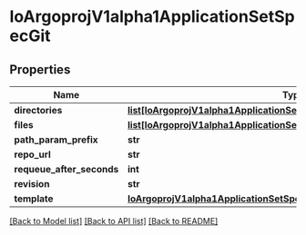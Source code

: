 # IoArgoprojV1alpha1ApplicationSetSpecGit

## Properties
Name | Type | Description | Notes
------------ | ------------- | ------------- | -------------
**directories** | [**list[IoArgoprojV1alpha1ApplicationSetSpecGitDirectories]**](IoArgoprojV1alpha1ApplicationSetSpecGitDirectories.md) |  | [optional] 
**files** | [**list[IoArgoprojV1alpha1ApplicationSetSpecGitFiles]**](IoArgoprojV1alpha1ApplicationSetSpecGitFiles.md) |  | [optional] 
**path_param_prefix** | **str** |  | [optional] 
**repo_url** | **str** |  | 
**requeue_after_seconds** | **int** |  | [optional] 
**revision** | **str** |  | 
**template** | [**IoArgoprojV1alpha1ApplicationSetSpecClusterDecisionResourceTemplate**](IoArgoprojV1alpha1ApplicationSetSpecClusterDecisionResourceTemplate.md) |  | [optional] 

[[Back to Model list]](../README.md#documentation-for-models) [[Back to API list]](../README.md#documentation-for-api-endpoints) [[Back to README]](../README.md)


